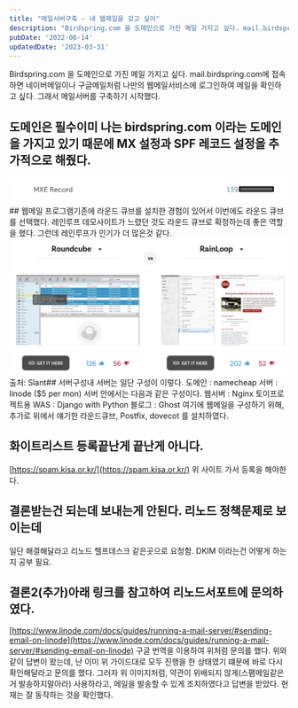 ```yaml
---
title: "메일서버구축 - 내 웹메일을 갖고 싶어"
description: "Birdspring.com 을 도메인으로 가진 메일 가지고 싶다. mail.birdspring.com에 접속하면 네이버메일이나 구글메일처럼 나만의 웹메일서비스에 로그인하여 메일을 확인하고 싶다. 그래서 메일서버를 구축하기 시작했다."
pubDate: '2022-06-14'
updatedDate: '2023-03-31'
---
```


Birdspring.com 을 도메인으로 가진 메일 가지고 싶다. mail.birdspring.com에 접속하면 네이버메일이나 구글메일처럼 나만의 웹메일서비스에 로그인하여 메일을 확인하고 싶다. 그래서 메일서버를 구축하기 시작했다.
## 도메인은 필수이미 나는 birdspring.com 이라는 도메인을 가지고 있기 때문에 MX 설정과 SPF 레코드 설정을 추가적으로 해줬다.
![가려도 다 아나?ㅎㅎ](/content/images/2022/06/-----------2021-03-17-------12.53.06.png)## 웹메일 프로그램기존에 라운드 큐브를 설치한 경험이 있어서 이번에도 라운드 큐브를 선택했다. 레인루프 데모사이트가 느렸던 것도 라운드 큐브로 확정하는데 좋은 역할을 했다. 그런데 레인루프가 인기가 더 많은것 같다.
![출처: Slant](/content/images/2022/06/-----------2021-03-17-------12.59.35.png)출처: Slant## 서버구성내 서버는 일단 구성이 이렇다.
도메인 : namecheap
서버 : linode ($5 per mon)
서버 안에서는 다음과 같은 구성이다.
웹서버 : Nginx
토이프로젝트용 WAS : Django with Python
블로그 : Ghost
여기에 웹메일을 구성하기 위해, 추가로 위에서 얘기한 라운드큐브, Postfix, dovecot 를 설치하였다.
## 화이트리스트 등록끝난게 끝난게 아니다.
[https://spam.kisa.or.kr/](https://spam.kisa.or.kr/)
위 사이트 가서 등록을 해야한다.
## 결론받는건 되는데 보내는게 안된다. 리노드 정책문제로 보이는데
일단 해결해달라고 리노드 헬프데스크 같은곳으로 요청함.
DKIM 이라는건 어떻게 하는지 공부 필요.
## 결론2(추가)아래 링크를 참고하여 리노드서포트에 문의하였다.
[https://www.linode.com/docs/guides/running-a-mail-server/#sending-email-on-linode](https://www.linode.com/docs/guides/running-a-mail-server/#sending-email-on-linode)
구글 번역을 이용하여 위처럼 문의를 했다.
위와 같이 답변이 왔는데, 난 이미 위 가이드대로 모두 진행을 한 상태였기 떄문에 바로 다시 확인해달라고 문의를 했다.
그러자 위 이미지처럼, 약관이 위배되지 않게(스팸메일같은거 발송하지말아라) 사용하라고, 메일을 발송할 수 있게 조치하였다고 답변을 받았다.
현재는 잘 동작하는 것을 확인했다.